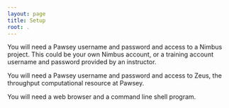 ```yaml
---
layout: page
title: Setup
root: .
---
```

You will need a Pawsey username and password and access to a Nimbus project.  This could be your own Nimbus account, or a training account username and password provided by an instructor.

You will need a Pawsey username and password and access to Zeus, the throughput computational resource at Pawsey.

You will need a web browser and a command line shell program.
